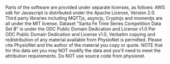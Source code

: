 Parts of the software are provided under separate licenses, as follows:
AWS sdk for Javascript is distributed under the Apache License, Version 2.0. 
Third party libraries including MQTTjs, asyncjs, Cryptojs and momentjs are all under the MIT license.
Dataset "Santa Fe Time Series Competition Data Set B" is under the ODC Public Domain Dedication and License v1.0 
Per ODC Public Domain Dedication and License v1.0, Verbatim copying and redistribution of any material available from PhysioNet is permitted. Please cite PhysioNet and the author of the material you copy or quote.
NOTE that for this data set you may NOT modify the data and you'll need to meet the attribution requirements. Do NOT use source code from physionet. 
